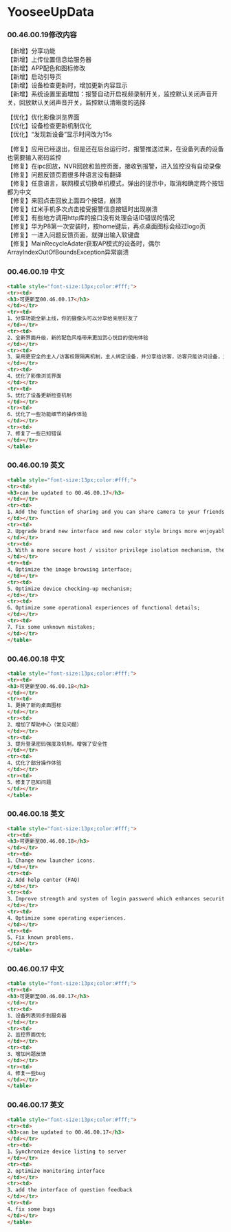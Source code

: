 # YooseeUpData  
### 00.46.00.19修改内容 
【新增】分享功能  
【新增】上传位置信息给服务器  
【新增】APP配色和图标修改  
【新增】启动引导页  
【新增】设备检查更新时，增加更新内容显示  
【新增】系统设置里面增加：报警自动开启视频录制开关，监控默认关闭声音开关，回放默认关闭声音开关，监控默认清晰度的选择  


【优化】优化影像浏览界面  
【优化】设备检查更新机制优化   
【优化】“发现新设备”显示时间改为15s  


【修复】应用已经退出，但是还在后台运行时，报警推送过来，在设备列表的设备也需要输入密码监控  
【修复】在ipc回放，NVR回放和监控页面，接收到报警，进入监控没有自动录像   
【修复】问题反馈页面很多种语言没有翻译   
【修复】任意语言，联网模式切换单机模式，弹出的提示中，取消和确定两个按钮都为中文  
【修复】来回点击回放上面四个按钮，崩溃  
【修复】红米手机多次点击接受报警信息按钮时出现崩溃   
【修复】有些地方调用http库的接口没有处理会话ID错误的情况  
【修复】华为P8第一次安装时，按home键后，再点桌面图标会经过logo页   
【修复】一进入问题反馈页面，就弹出输入软键盘   
【修复】MainRecycleAdater获取AP模式的设备时，偶尔ArrayIndexOutOfBoundsException异常崩溃  

### 00.46.00.19 中文
```html
<table style="font-size:13px;color:#fff;"> 
<tr><td>
<h3>可更新至00.46.00.17</h3>
</td></tr>
<tr><td>
1、分享功能全新上线，你的摄像头可以分享给亲朋好友了  
</td></tr>
<tr><td>
2、全新界面升级，新的配色风格带来更加赏心悦目的使用体验    
</td></tr>
<tr><td>
3、采用更安全的主人/访客权限隔离机制，主人绑定设备，并分享给访客，访客只能访问设备，主人可以管理访客的访问权限              
</td></tr>
<tr><td>
4、优化了影像浏览界面   
</td></tr>
<tr><td>
5、优化了设备更新检查机制
</td></tr>
<tr><td>
6、优化了一些功能细节的操作体验
</td></tr>  
<tr><td>
7、修复了一些已知错误 
</td></tr> 
</table>
```
### 00.46.00.19 英文 
```html
<table style="font-size:13px;color:#fff;"> 
<tr><td>
<h3>can be updated to 00.46.00.17</h3>
</td></tr>
<tr><td>
1、Add the function of sharing and you can share camera to your friends & relatives;
</td></tr>
<tr><td>
2、Upgrade brand new interface and new color style brings more enjoyable user experience;              
</td></tr>
<tr><td>
3、With a more secure host / visitor privilege isolation mechanism, the host who can manage the accessing rights of the visitor binds the device and shares it to the visitor who can only access the device;      
</td></tr>
<tr><td>
4、Optimize the image browsing interface;
</td></tr>
<tr><td>
5、Optimize device checking-up mechanism;
</td></tr>
<tr><td>
6、Optimize some operational experiences of functional details;
</td></tr>
<tr><td>
7、Fix some unknown mistakes; 
</td></tr>
</table>
```
### 00.46.00.18 中文
```html
<table style="font-size:13px;color:#fff;"> 
<tr><td>
<h3>可更新至00.46.00.18</h3>
</td></tr>
<tr><td>
1、更换了新的桌面图标       
</td></tr>
<tr><td>
2、增加了帮助中心（常见问题）                  
</td></tr>
<tr><td>
3、提升登录密码强度及机制，增强了安全性
</td></tr>
<tr><td>
4、优化了部分操作体验
</td></tr>
<tr><td>
5、修复了已知问题
</td></tr>
</table>
```
### 00.46.00.18 英文
```html
<table style="font-size:13px;color:#fff;"> 
<tr><td>
<h3>可更新至00.46.00.18</h3>
</td></tr>
<tr><td>
1、Change new launcher icons.   
</td></tr>
<tr><td>
2、Add help center (FAQ)                  
</td></tr>
<tr><td>
3、Improve strength and system of login password which enhances security.
</td></tr>
<tr><td>
4、Optimize some operating experiences.
</td></tr>
<tr><td>
5、Fix known problems.
</td></tr>
</table>
```

### 00.46.00.17 中文
```html
<table style="font-size:13px;color:#fff;"> 
<tr><td>
<h3>可更新至00.46.00.17</h3>
</td></tr>
<tr><td>
1、设备列表同步到服务器        
</td></tr>
<tr><td>
2、监控界面优化                   
</td></tr>
<tr><td>
3、增加问题反馈
</td></tr>
<tr><td>
4、修复一些bug
</td></tr>
</table>
```
### 00.46.00.17 英文 
```html
<table style="font-size:13px;color:#fff;"> 
<tr><td>
<h3>can be updated to 00.46.00.17</h3>
</td></tr>
<tr><td>
1、Synchronize device listing to server        
</td></tr>
<tr><td>
2、optimize monitoring interface                  
</td></tr>
<tr><td>
3、add the interface of question feedback
</td></tr>
<tr><td>
4、fix some bugs
</td></tr>
</table>
```

